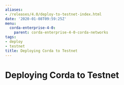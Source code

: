 ```yaml
---
aliases:
- /releases/4.0/deploy-to-testnet-index.html
date: '2020-01-08T09:59:25Z'
menu:
  corda-enterprise-4-0:
    parent: corda-enterprise-4-0-corda-networks
tags:
- deploy
- testnet
title: Deploying Corda to Testnet
---
```



# Deploying Corda to Testnet



